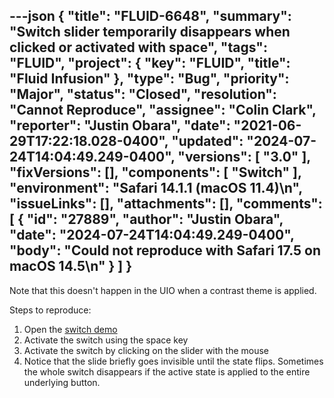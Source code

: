 ---json
{
  "title": "FLUID-6648",
  "summary": "Switch slider temporarily disappears when clicked or activated with space",
  "tags": "FLUID",
  "project": {
    "key": "FLUID",
    "title": "Fluid Infusion"
  },
  "type": "Bug",
  "priority": "Major",
  "status": "Closed",
  "resolution": "Cannot Reproduce",
  "assignee": "Colin Clark",
  "reporter": "Justin Obara",
  "date": "2021-06-29T17:22:18.028-0400",
  "updated": "2024-07-24T14:04:49.249-0400",
  "versions": [
    "3.0"
  ],
  "fixVersions": [],
  "components": [
    "Switch"
  ],
  "environment": "Safari 14.1.1 (macOS 11.4)\n",
  "issueLinks": [],
  "attachments": [],
  "comments": [
    {
      "id": "27889",
      "author": "Justin Obara",
      "date": "2024-07-24T14:04:49.249-0400",
      "body": "Could not reproduce with Safari 17.5 on macOS 14.5\n"
    }
  ]
}
---
Note that this doesn't happen in the UIO when a contrast theme is applied.

Steps to reproduce:

1. Open the [switch demo](https://build-infusion.fluidproject.org/demos/switch/)
2. Activate the switch using the space key
3. Activate the switch by clicking on the slider with the mouse
4. Notice that the slide briefly goes invisible until the state flips. Sometimes the whole switch disappears if the active state is applied to the entire underlying button. 

        